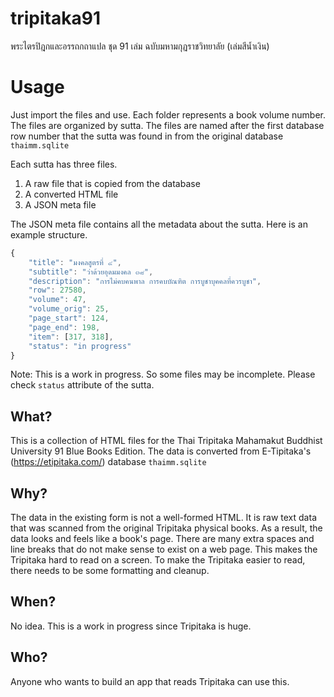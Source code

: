 # tripitaka91
พระไตรปิฎกและอรรถกถาแปล ชุด 91 เล่ม ฉบับมหามกุฏราชวิทยาลัย (เล่มสีน้ำเงิน)

# Usage
Just import the files and use.  Each folder represents a book volume number. The files are organized by sutta. The files are named after the first database row number that the sutta was found in from the original database `thaimm.sqlite`

Each sutta has three files.
1. A raw file that is copied from the database
2. A converted HTML file
3. A JSON meta file

The JSON meta file contains all the metadata about the sutta. Here is an example structure.
```javascript
{
    "title": "มงคลสูตรที่ ๔",
    "subtitle": "ว่าด้วยอุดมมงคล ๓๘",
    "description": "การไม่คบคนพาล การคบบัณฑิต การบูชาบุคคลที่ควรบูชา",
    "row": 27580,
    "volume": 47,
    "volume_orig": 25,
    "page_start": 124,
    "page_end": 198,
    "item": [317, 318],
    "status": "in progress"
}
```
Note: This is a work in progress. So some files may be incomplete. Please check `status` attribute of the sutta.


## What?
This is a collection of HTML files for the Thai Tripitaka Mahamakut Buddhist University 91 Blue Books Edition. The data is converted from E-Tipitaka's (https://etipitaka.com/) database `thaimm.sqlite`

## Why?
The data in the existing form is not a well-formed HTML. It is raw text data that was scanned from the original Tripitaka physical books. As a result, the data looks and feels like a book's page. There are many extra spaces and line breaks that do not make sense to exist on a web page. This makes the Tripitaka hard to read on a screen. To make the Tripitaka easier to read, there needs to be some formatting and cleanup.

## When?
No idea. This is a work in progress since Tripitaka is huge.

## Who?
Anyone who wants to build an app that reads Tripitaka can use this.

